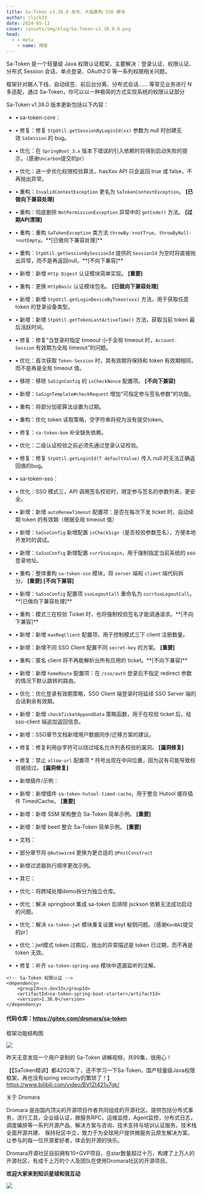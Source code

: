 ```yaml
---
title: Sa-Token v1.38.0 发布，大幅重构 SSO 模块
author: click33
date: 2024-05-13
cover: /assets/img/blog/Sa-Token-v1.38.0-0.png
head:
  - - meta
    - name: 博客
---
```


Sa-Token 是一个轻量级 Java 权限认证框架，主要解决：登录认证、权限认证、分布式 Session 会话、单点登录、OAuth2.0 等一系列权限相关问题。

框架针对踢人下线、自动续签、前后台分离、分布式会话…… 等常见业务进行 N 多适配，通过 Sa-Token，你可以以一种极简的方式实现系统的权限认证部分

Sa-Token v1.38.0 版本更新包括以下内容：

*   • sa-token-core：
    
*   • 修复：修复 `StpUtil.getSessionByLoginId(xx)` 参数为 null 时创建无效 `SaSession` 的 bug。
    
*   • 优化：在 `SpringBoot 3.x` 版本下错误的引入依赖时将得到启动失败的提示。（感谢`Uncarbon`提交的pr）
    
*   • 优化：进一步优化权限校验算法，hasXxx API 只会返回 true 或 false，不再抛出异常。
    
*   • 重构：`InvalidContextException` 更名为 `SaTokenContextException`。 **\[已做向下兼容处理\]**
    
*   • 重构：彻底删除 `NotPermissionException` 异常中的 `getCode()` 方法。 **\[过期API清理\]**
    
*   • 重构：重构 `SaTokenException` 类方法 `throwBy-`\>`notTrue`、`throwByNull-`\>`notEmpty`。\*\*\[已做向下兼容处理\]\*\*
    
*   • 重构：`StpUtil.getSessionBySessionId` 提供的 `SessionId` 为空时将直接抛出异常，而不是再返回null。\*\*\[不向下兼容\]\*\*
    
*   • 新增：新增 `Http Digest` 认证模块简单实现。 **\[重要\]**
    
*   • 重构：更换 `HttpBasic` 认证模块包名。 **\[已做向下兼容处理\]**
    
*   • 新增：新增 `StpUtil.getLoginDeviceByToken(xxx)` 方法，用于获取任意 token 的登录设备类型。
    
*   • 新增：新增 `StpUtil.getTokenLastActiveTime()` 方法，获取当前 token 最后活跃时间。
    
*   • 修复：修复“当登录时指定 timeout 小于全局 timeout 时，`Account-Session` 有效期为全局 timeout”的问题。
    
*   • 优化：首次获取 `Token-Session` 时，其有效期将保持和 token 有效期相同，而不是再是全局 timeout 值。
    
*   • 移除：移除 `SaSignConfig` 的 `isCheckNonce` 配置项。 **\[不向下兼容\]**
    
*   • 新增：`SaSignTemplate#checkRequest` 增加“可指定参与签名参数”的功能。
    
*   • 重构：将部分加密算法设置为过期。
    
*   • 重构：优化 token 读取策略，空字符串将视为没有提交token。
    
*   • 修复：`sa-token-bom` 补全缺失依赖。
    
*   • 优化：二级认证校验之前必须先通过登录认证校验。
    
*   • 修复：修复 `StpUtil.getLoginId(T defaultValue)` 传入 null 时无法正确返回值的bug。
    
*   • sa-token-sso：
    
*   • 优化：SSO 模式三，API 调用签名校验时，限定参与签名的参数列表，更安全。
    
*   • 新增：新增 `autoRenewTimeout` 配置项：是否在每次下发 ticket 时，自动续期 token 的有效期（根据全局 timeout 值）
    
*   • 新增：`SaSsoConfig` 新增配置 `isCheckSign`（是否校验参数签名），方便本地开发时的调试。
    
*   • 新增：`SaSsoConfig` 新增配置 `currSsoLogin`，用于强制指定当前系统的 sso 登录地址。
    
*   • 重构：整体重构 `sa-token-sso` 模块，将 `server` 端和 `client` 端代码拆分。 **\[重要\]** **\[不向下兼容\]**
    
*   • 新增：`SaSsoConfig` 配置项 `ssoLogoutCall` 重命名为 `currSsoLogoutCall`。\*\*\[已做向下兼容处理\]\*\*
    
*   • 重构：模式三在校验 Ticket 时，也将强制校验签名才能调通请求。\*\*\[不向下兼容\]\*\*
    
*   • 新增：新增 `maxRegClient` 配置项，用于控制模式三下 client 注册数量。
    
*   • 新增：新增不同 SSO Client 配置不同 `secret-key` 的方案。 **\[重要\]**
    
*   • 重构：匿名 client 将不再能解析出所有应用的 ticket。\*\*\[不向下兼容\]\*\*
    
*   • 新增：新增 `homeRoute` 配置项：在 `/sso/auth` 登录后不指定 redirect 参数的情况下默认跳转的路由。
    
*   • 优化：优化登录有效期策略，SSO Client 端登录时将延续 SSO Server 端的会话剩余有效期。
    
*   • 新增：新增 `checkTicketAppendData` 策略函数，用于在校验 ticket 后，给 sso-client 端追加返回信息。
    
*   • 新增：SSO章节文档新增用户数据同步/迁移方案的建议。
    
*   • 修复：修复利用@字符可以绕过域名允许列表校验的漏洞。 **\[漏洞修复\]**
    
*   • 修复：禁止 `allow-url` 配置项 \* 符号出现在中间位置，因为这有可能导致校验被绕过。 **\[漏洞修复\]**
    
*   • 新增插件/示例：
    
*   • 新增：新增插件 `sa-token-hutool-timed-cache`，用于整合 Hutool 缓存插件 TimedCache。 **\[重要\]**
    
*   • 新增：新增 SSM 架构整合 Sa-Token 简单示例。 **\[重要\]**
    
*   • 新增：新增 beetl 整合 Sa-Token 简单示例。 **\[重要\]**
    
*   • 文档：
    
*   • 部分章节将 `@Autowired` 更换为更合适的 `@PostConstruct`
    
*   • 新增过滤器执行顺序更改示例。
    
*   • 其它：
    
*   • 优化：将跨域处理demo拆分为独立仓库。
    
*   • 优化：解决 springboot 集成 sa-token 后排除 jsckson 依赖无法成功启动的问题。
    
*   • 优化：解决 `sa-token-jwt` 模块重复设置 keyt 秘钥问题。（感谢`KonBAI`提交的pr）
    
*   • 优化：jwt模式 token 过期后，抛出的异常描述是 token 已过期，而不再是 token 无效。
    
*   • 修复：补齐 `sa-token-spring-aop` 模块中遗漏监听的注解。
    

```
<!-- Sa-Token 权限认证 -->
<dependency>
    <groupId>cn.dev33</groupId>
    <artifactId>sa-token-spring-boot-starter</artifactId>
    <version>1.38.0</version>
</dependency>
```

#### 代码仓库：https://gitee.com/dromara/sa-token

框架功能结构图

![](/assets/img/blog/Sa-Token-v1.38.0-0.png)

昨天无意发现一个用户录制的 Sa-Token 讲解视频，共99集，很用心！

【【SaToken精讲】都4202年了，还不学习一下Sa-Token，国产轻量级Java权限框架。再也没有spring security的繁琐了！】 https://www.bilibili.com/video/BV1Zt421u7gk/

关于 Dromara

Dromara 是由国内顶尖的开源项目作者共同组成的开源社区。提供包括分布式事务，流行工具，企业级认证，微服务RPC，运维监控，Agent监控，分布式日志，调度编排等一系列开源产品、解决方案与咨询、技术支持与培训认证服务。技术栈全面开源共建、 保持社区中立，致力于为全球用户提供微服务云原生解决方案。让参与的每一位开源爱好者，体会到开源的快乐。

  

Dromara开源社区目前拥有10+GVP项目，总star数量超过十万，构建了上万人的开源社区，有成千上万的个人及团队在使用Dromara社区的开源项目。

**欢迎大家来到知识星球和我互动**

![](/assets/img/qrcode_zsxq.webp)